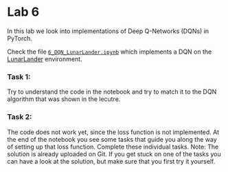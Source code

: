 # Lab 6

In this lab we look into implementations of Deep Q-Networks (DQNs) in PyTorch.

Check the file [`6_DQN_LunarLander.ipynb`](6_DQN_LunarLander.ipynb)
which implements a DQN on the [LunarLander](https://gymnasium.farama.org/environments/box2d/lunar_lander/) environment.


### Task 1:
Try to understand the code in the notebook and try to match it to the DQN algorithm that was shown in the lecutre.

### Task 2:
The code does not work yet, since the loss function is not implemented.
At the end of the notebook you see some tasks that guide you along the way of setting up that loss function. Complete these individual tasks.
Note: The solution is already uploaded on Git. If you get stuck on one of the tasks you can have a look at the solution, but make sure that you first try it yourself.

